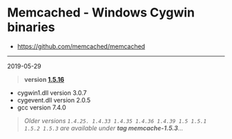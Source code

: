 # Memcached - Windows Cygwin binaries #
- https://github.com/memcached/memcached

----
2019-05-29
> **version [1.5.16](https://github.com/memcached/memcached/tree/1.5.16)**

  - cygwin1.dll version 3.0.7
  - cygevent.dll version 2.0.5
  - gcc version 7.4.0

> *Older versions `1.4.25. 1.4.33 1.4.35 1.4.36 1.4.39 1.5 1.5.1 1.5.2 1.5.3` are available under **tag memcache-1.5.3**...*